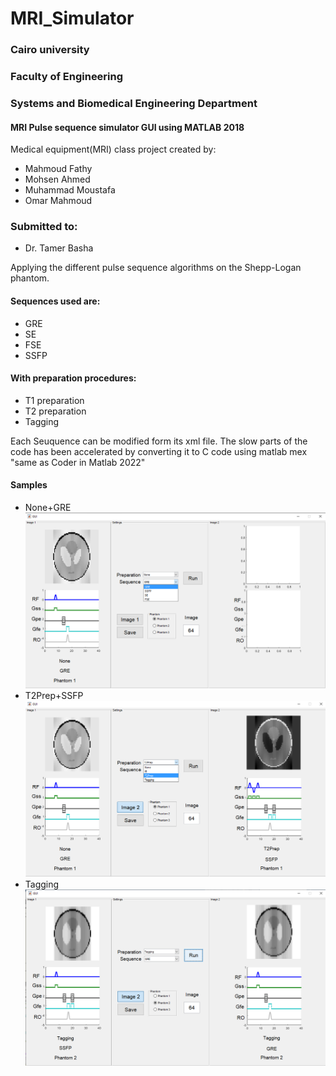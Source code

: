 # MRI_Simulator

### Cairo university
### Faculty of Engineering
### Systems and Biomedical Engineering Department


#### MRI Pulse sequence simulator GUI using MATLAB 2018
Medical equipment(MRI) class project created by:
- Mahmoud Fathy
- Mohsen Ahmed
- Muhammad Moustafa
- Omar Mahmoud

### Submitted to:
- Dr. Tamer Basha

Applying the different pulse sequence algorithms on the Shepp-Logan phantom.

#### Sequences used are:
- GRE 
- SE
- FSE
- SSFP

#### With preparation procedures:
- T1 preparation
- T2 preparation
- Tagging

Each Seuquence can be modified form its xml file.
The slow parts of the code has been accelerated by converting it to C code using matlab mex "same as Coder in Matlab 2022"

#### Samples
- None+GRE
![None+GRE](samples/none_gre.png?raw=true)
- T2Prep+SSFP
![T2Prep+SSFP](samples/t2prep_ssfp.png?raw=true)
- Tagging
![Tagging](samples/tagging.png?raw=true)

